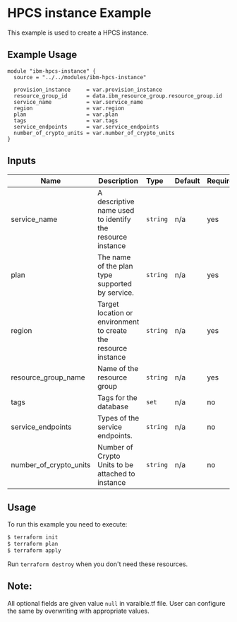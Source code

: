 # HPCS instance Example

This example is used to create a HPCS instance.

## Example Usage
```
module "ibm-hpcs-instance" {
  source = "../../modules/ibm-hpcs-instance"

  provision_instance     = var.provision_instance
  resource_group_id      = data.ibm_resource_group.resource_group.id
  service_name           = var.service_name
  region                 = var.region
  plan                   = var.plan
  tags                   = var.tags
  service_endpoints      = var.service_endpoints
  number_of_crypto_units = var.number_of_crypto_units
}

```

<!-- BEGINNING OF PRE-COMMIT-TERRAFORM DOCS HOOK -->
## Inputs

| Name                     | Description                                                    | Type   |Default  |Required |
|--------------------------|----------------------------------------------------------------|:-------|:--------|:--------|
| service_name             | A descriptive name used to identify the resource instance      |`string`| n/a     | yes     |
| plan                     | The name of the plan type supported by service.                |`string`| n/a     | yes     |
| region                   | Target location or environment to create the resource instance |`string`| n/a     | yes     |
| resource\_group_name     | Name of the resource group                                     |`string`| n/a     | yes     |
| tags                     | Tags for the database                                          |`set`   | n/a     | no      |
| service_endpoints        | Types of the service endpoints.                                |`string`| n/a     | no      |
| number_of_crypto_units   | Number of Crypto Units to be attached to instance              |`string`| n/a     | no      |

<!-- END OF PRE-COMMIT-TERRAFORM DOCS HOOK -->

## Usage

To run this example you need to execute:

```bash
$ terraform init
$ terraform plan 
$ terraform apply
```

Run `terraform destroy` when you don't need these resources.

 ## Note:
 All optional fields are given value `null` in varaible.tf file. User can configure the same by overwriting with appropriate values.